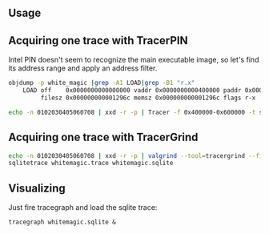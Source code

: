 ## Usage

## Acquiring one trace with TracerPIN

Intel PIN doesn't seem to recognize the main executable image, so let's find its address range and apply an address filter.

```bash
objdump -p white_magic |grep -A1 LOAD|grep -B1 "r.x"
    LOAD off    0x0000000000000000 vaddr 0x0000000000400000 paddr 0x0000000000400000 align 2**21
         filesz 0x000000000001296c memsz 0x000000000001296c flags r-x

echo -n 0102030405060708 | xxd -r -p | Tracer -f 0x400000-0x600000 -t sqlite -- ./white_magic | xxd -p
```

## Acquiring one trace with TracerGrind

```bash
echo -n 0102030405060708 | xxd -r -p | valgrind --tool=tracergrind --filter=0x400000-0x600000 --output=whitemagic.trace ./white_magic | xxd -p
sqlitetrace whitemagic.trace whitemagic.sqlite
```

## Visualizing

Just fire tracegraph and load the sqlite trace:

```
tracegraph whitemagic.sqlite &
```
